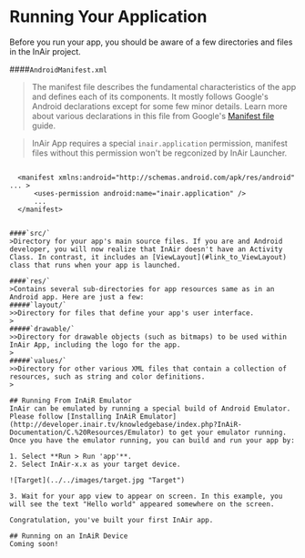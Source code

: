 
Running Your Application
========================

Before you run your app, you should be aware of a few directories and files in the InAir project.

####`AndroidManifest.xml`
>The manifest file describes the fundamental characteristics of the app and defines each of its components. It mostly follows Google's Android declarations except for some few minor details. Learn more about various declarations in this file from Google's [Manifest file](http://developer.android.com/guide/topics/manifest/manifest-intro.html) guide.

>InAir App requires a special `inair.application` permission, manifest files without this permission won't be regconized by InAir Launcher.

>```xml
      <manifest xmlns:android="http://schemas.android.com/apk/res/android" ... >
          <uses-permission android:name="inair.application" />
          ...
      </manifest>
```

####`src/`
>Directory for your app's main source files. If you are and Android developer, you will now realize that InAir doesn't have an Activity Class. In contrast, it includes an [ViewLayout](#link_to_ViewLayout) class that runs when your app is launched.

####`res/`
>Contains several sub-directories for app resources same as in an Android app. Here are just a few:
#####`layout/`
>>Directory for files that define your app's user interface.
>
#####`drawable/`
>>Directory for drawable objects (such as bitmaps) to be used within InAir App, including the logo for the app.
>
#####`values/`
>>Directory for other various XML files that contain a collection of resources, such as string and color definitions.
>

## Running From InAiR Emulator
InAir can be emulated by running a special build of Android Emulator. Please follow [Installing InAiR Emulator](http://developer.inair.tv/knowledgebase/index.php?InAiR-Documentation/C.%20Resources/Emulator) to get your emulator running.
Once you have the emulator running, you can build and run your app by:

1. Select **Run > Run 'app'**.
2. Select InAir-x.x as your target device.

![Target](../../images/target.jpg "Target")

3. Wait for your app view to appear on screen. In this example, you will see the text "Hello world" appeared somewhere on the screen.

Congratulation, you've built your first InAir app.

## Running on an InAiR Device
Coming soon!